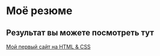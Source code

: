 # Моё резюме

## Результат вы можете посмотреть тут

[Мой первый сайт на HTML & CSS](https://rubanovmaks.github.io/resume/)

